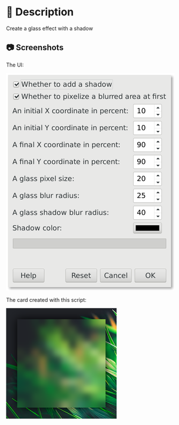 # 📖 Description

Create a glass effect with a shadow

## 📷 Screenshots

The UI:

![ui](./ui.png)

The card created with this script:

![result](./result.png)
